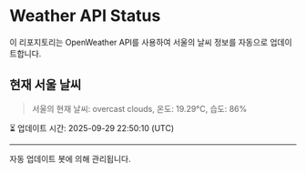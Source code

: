 
# Weather API Status

이 리포지토리는 OpenWeather API를 사용하여 서울의 날씨 정보를 자동으로 업데이트합니다.

## 현재 서울 날씨
> 서울의 현재 날씨: overcast clouds, 온도: 19.29°C, 습도: 86%

⏳ 업데이트 시간: 2025-09-29 22:50:10 (UTC)

---
자동 업데이트 봇에 의해 관리됩니다.
